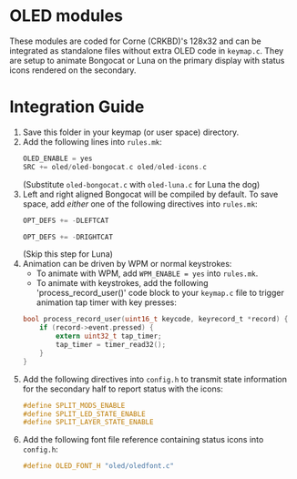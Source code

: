 # OLED modules
These modules are coded for Corne (CRKBD)'s 128x32 and can be integrated as standalone files without extra OLED code in `keymap.c`. They are setup to animate Bongocat or Luna on the primary display with status icons rendered on the secondary.

# Integration Guide
1. Save this folder in your keymap (or user space) directory.
2. Add the following lines into `rules.mk`:
   ```c
   OLED_ENABLE = yes
   SRC += oled/oled-bongocat.c oled/oled-icons.c
   ```
   (Substitute `oled-bongocat.c` with `oled-luna.c` for Luna the dog)
3. Left and right aligned Bongocat will be compiled by default. To save space, add *either* one of the following directives into `rules.mk`:
   ```c
   OPT_DEFS += -DLEFTCAT
   ```
   ```c
   OPT_DEFS += -DRIGHTCAT
   ```
   (Skip this step for Luna)
4. Animation can be driven by WPM or normal keystrokes:
   * To animate with WPM, add `WPM_ENABLE = yes` into `rules.mk`.
   * To animate with keystrokes, add the following 'process_record_user()' code block to your `keymap.c` file to trigger animation tap timer with key presses:
   ```c
   bool process_record_user(uint16_t keycode, keyrecord_t *record) {
       if (record->event.pressed) {
           extern uint32_t tap_timer;
           tap_timer = timer_read32();
       }
   }
   ```
5. Add the following directives into `config.h` to transmit state information for the secondary half to report status with the icons:
   ```c
   #define SPLIT_MODS_ENABLE
   #define SPLIT_LED_STATE_ENABLE
   #define SPLIT_LAYER_STATE_ENABLE
   ```
6. Add the following font file reference containing status icons into `config.h`:
   ```c
   #define OLED_FONT_H "oled/oledfont.c"
   ```
